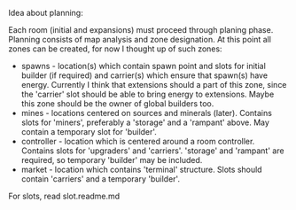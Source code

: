 Idea about planning:

Each room (initial and expansions) must proceed through planing phase.
Planning consists of map analysis and zone designation.
At this point all zones can be created, for now I thought up of such zones:
 * spawns - location(s) which contain spawn point and slots for initial
   builder (if required) and carrier(s) which ensure that spawn(s) have
   energy. Currently I think that extensions should a part of this zone,
   since the 'carrier' slot should be able to bring energy to extensions.
   Maybe this zone should be the owner of global builders too.
 * mines - locations centered on sources and minerals (later). Contains
   slots for 'miners', preferably a 'storage' and a 'rampant' above.
   May contain a temporary slot for 'builder'.
 * controller - location which is centered around a room controller.
   Contains slots for 'upgraders' and 'carriers'. 'storage' and 'rampant'
   are required, so temporary 'builder' may be included.
 * market - location which contains 'terminal' structure. Slots should
   contain 'carriers' and a temporary 'builder'.

For slots, read slot.readme.md


